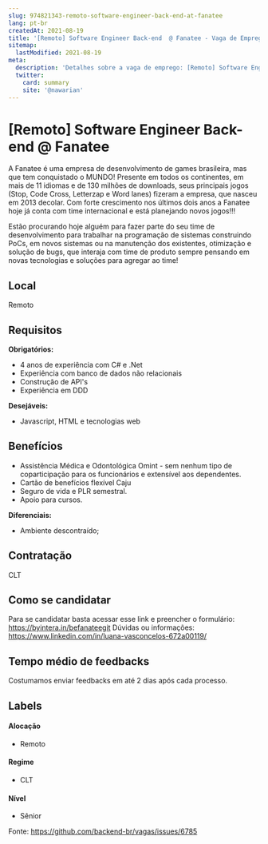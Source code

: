 ```yaml
---
slug: 974821343-remoto-software-engineer-back-end-at-fanatee
lang: pt-br
createdAt: 2021-08-19
title: '[Remoto] Software Engineer Back-end  @ Fanatee - Vaga de Emprego'
sitemap:
  lastModified: 2021-08-19
meta:
  description: 'Detalhes sobre a vaga de emprego: [Remoto] Software Engineer Back-end  @ Fanatee'
  twitter:
    card: summary
    site: '@nawarian'
---
```


# [Remoto] Software Engineer Back-end  @ Fanatee

A Fanatee é uma empresa de desenvolvimento de games brasileira, mas que tem conquistado o MUNDO! Presente em todos os continentes, em mais de 11 idiomas e de 130 milhões de downloads, seus principais jogos (Stop, Code Cross,  Letterzap e Word lanes) fizeram a empresa, que nasceu em 2013 decolar. Com forte crescimento nos últimos dois anos a Fanatee hoje já conta com time internacional e está planejando novos jogos!!! 


Estão procurando hoje alguém para fazer parte do seu time de desenvolvimento para trabalhar na programação de sistemas construindo PoCs, em novos sistemas ou na manutenção dos existentes, otimização e solução de bugs, que interaja com time de produto sempre pensando em novas tecnologias e soluções para agregar ao time! 


## Local

Remoto

## Requisitos

**Obrigatórios:**
- 4 anos de experiência com C# e .Net
- Experiência com banco de dados não relacionais
- Construção de API's
- Experiência em DDD

**Desejáveis:**
-  Javascript, HTML e tecnologias web


## Benefícios

- Assistência Médica e Odontológica Omint - sem nenhum tipo de coparticipação para os funcionários e extensível aos dependentes. 
- Cartão de benefícios flexível Caju 
- Seguro de vida e PLR semestral. 
- Apoio para cursos. 



**Diferenciais:**
- Ambiente descontraído;


## Contratação

CLT

## Como se candidatar

Para se candidatar basta acessar esse link e preencher o formulário: https://byintera.in/befanateegit
Dúvidas ou informações: https://www.linkedin.com/in/luana-vasconcelos-672a00119/

## Tempo médio de feedbacks

Costumamos enviar feedbacks em até 2 dias após cada processo.

## Labels
<!-- retire os labels que não fazem sentido à vaga -->

#### Alocação
- Remoto

#### Regime
- CLT


#### Nível
- Sênior





Fonte: https://github.com/backend-br/vagas/issues/6785